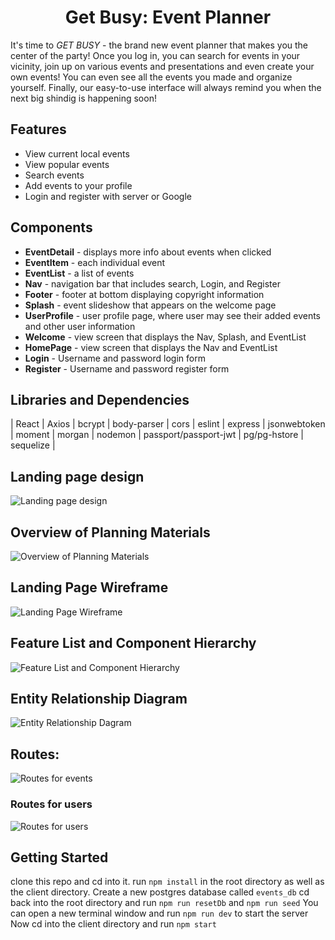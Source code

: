 # <center>Get Busy: Event Planner<center>
It's time to _GET BUSY_ - the brand new event planner that makes you the center of the party! Once you log in, you can search for events in your vicinity, join up on various events and presentations and even create your own events! You can even see all the events you made and organize yourself. Finally, our easy-to-use interface will always remind you when the next big shindig is happening soon!

## Features
* View current local events
* View popular events
* Search events
* Add events to your profile
* Login and register with server or Google

## Components
* **EventDetail** - displays more info about events when clicked
* **EventItem** - each individual event
* **EventList** - a list of events
* **Nav** - navigation bar that includes search, Login, and Register
* **Footer** - footer at bottom displaying copyright information
* **Splash** - event slideshow that appears on the welcome page
* **UserProfile** - user profile page, where user may see their added events and other user information
* **Welcome** - view screen that displays the Nav, Splash, and EventList
* **HomePage** - view screen that displays the Nav and EventList
* **Login** - Username and password login form
* **Register** - Username and password register form


## Libraries and Dependencies
| React |
Axios |
bcrypt |
body-parser |
cors |
eslint |
express |
jsonwebtoken |
moment |
morgan |
nodemon |
passport/passport-jwt |
pg/pg-hstore |
sequelize |

## Landing page design

![Landing page design](https://github.com/estervojko/event-planner-app/blob/ester-production/planning/Landing%20page%20Wireframe.png?raw=true)

## Overview of Planning Materials

![Overview of Planning Materials](https://github.com/estervojko/event-planner-app/blob/ester-production/planning/EventPlanner%20-%20Overview.JPG?raw=true)

## Landing Page Wireframe

![Landing Page Wireframe](https://github.com/estervojko/event-planner-app/blob/ester-production/planning/EventPlanner%20-%20Landding%20Page%20Wireframe.JPG?raw=true)

## Feature List and Component Hierarchy

![Feature List and Component Hierarchy](https://github.com/estervojko/event-planner-app/blob/ester-production/planning/EventPlanner%20-%20.FeatureList%20and%20Compoent%20HierarchyJPG.JPG?raw=true)

## Entity Relationship Diagram

![Entity Relationship Dagram](https://github.com/estervojko/event-planner-app/blob/ester-production/planning/EventPlanner%20-%20%20Initial%20ERD.JPG?raw=true)

## Routes:

![Routes for events](https://github.com/estervojko/event-planner-app/blob/ester-production/planning/Routes1.jpg?raw=true)

### Routes for users

![Routes for users](https://github.com/estervojko/event-planner-app/blob/ester-production/planning/Routes2.jpg?raw=true)

## Getting Started

clone this repo and cd into it.
run ```npm install``` in the root directory as well as the client directory.
Create a new postgres database called ```events_db```
cd back into the root directory and run ```npm run resetDb``` and ```npm run seed```
You can open a new terminal window and run ```npm run dev``` to start the server
Now cd into the client directory and run ```npm start```
